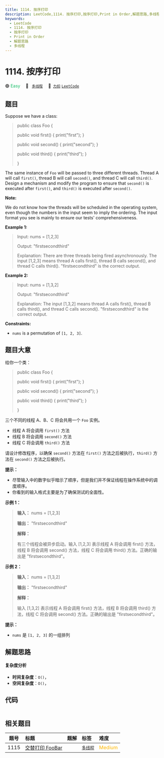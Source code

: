 ```yaml
---
title: 1114. 按序打印
description: LeetCode,1114. 按序打印,按序打印,Print in Order,解题思路,多线程
keywords:
  - LeetCode
  - 1114. 按序打印
  - 按序打印
  - Print in Order
  - 解题思路
  - 多线程
---
```


# 1114. 按序打印

🟢 <font color=#15bd66>Easy</font>&emsp; 🔖&ensp; [`多线程`](/tag/concurrency.md)&emsp; 🔗&ensp;[`力扣`](https://leetcode.cn/problems/print-in-order) [`LeetCode`](https://leetcode.com/problems/print-in-order)

## 题目

Suppose we have a class:

> 
> 
> 
> 
> 
> public class Foo {
> 
>   public void first() { print("first"); }
> 
>   public void second() { print("second"); }
> 
>   public void third() { print("third"); }
> 
> }
> 
> 

The same instance of `Foo` will be passed to three different threads. Thread A
will call `first()`, thread B will call `second()`, and thread C will call
`third()`. Design a mechanism and modify the program to ensure that `second()`
is executed after `first()`, and `third()` is executed after `second()`.

**Note:**

We do not know how the threads will be scheduled in the operating system, even
though the numbers in the input seem to imply the ordering. The input format
you see is mainly to ensure our tests' comprehensiveness.



**Example 1:**

> Input: nums = [1,2,3]
> 
> Output: "firstsecondthird"
> 
> Explanation: There are three threads being fired asynchronously. The input [1,2,3] means thread A calls first(), thread B calls second(), and thread C calls third(). "firstsecondthird" is the correct output.

**Example 2:**

> Input: nums = [1,3,2]
> 
> Output: "firstsecondthird"
> 
> Explanation: The input [1,3,2] means thread A calls first(), thread B calls third(), and thread C calls second(). "firstsecondthird" is the correct output.

**Constraints:**

  * `nums` is a permutation of `[1, 2, 3]`.


## 题目大意

给你一个类：

> 
> 
> 
> 
> 
> public class Foo {
> 
>   public void first() { print("first"); }
> 
>   public void second() { print("second"); }
> 
>   public void third() { print("third"); }
> 
> }

三个不同的线程 A、B、C 将会共用一个 `Foo` 实例。

  * 线程 A 将会调用 `first()` 方法
  * 线程 B 将会调用 `second()` 方法
  * 线程 C 将会调用 `third()` 方法

请设计修改程序，以确保 `second()` 方法在 `first()` 方法之后被执行，`third()` 方法在 `second()` 方法之后被执行。

**提示：**

  * 尽管输入中的数字似乎暗示了顺序，但是我们并不保证线程在操作系统中的调度顺序。
  * 你看到的输入格式主要是为了确保测试的全面性。



**示例 1：**

> 
> 
> 
> 
> 
> **输入：** nums = [1,2,3]
> 
> **输出：** "firstsecondthird"
> 
> **解释：**
> 
> 有三个线程会被异步启动。输入 [1,2,3] 表示线程 A 将会调用 first() 方法，线程 B 将会调用 second() 方法，线程 C 将会调用 third() 方法。正确的输出是 "firstsecondthird"。
> 
> 

**示例 2：**

> 
> 
> 
> 
> 
> **输入：** nums = [1,3,2]
> 
> **输出：** "firstsecondthird"
> 
> **解释：**
> 
> 输入 [1,3,2] 表示线程 A 将会调用 first() 方法，线程 B 将会调用 third() 方法，线程 C 将会调用 second() 方法。正确的输出是 "firstsecondthird"。



**提示：**

  * `nums` 是 `[1, 2, 3]` 的一组排列


## 解题思路

#### 复杂度分析

- **时间复杂度**：`O()`，
- **空间复杂度**：`O()`，

## 代码

```javascript

```

## 相关题目

<!-- prettier-ignore -->
| 题号 | 标题 | 题解 | 标签 | 难度 |
| :------: | :------ | :------: | :------ | :------ |
| 1115 | [交替打印 FooBar](https://leetcode.com/problems/print-foobar-alternately) |  |  [`多线程`](/tag/concurrency.md) | <font color=#ffb800>Medium</font> |
